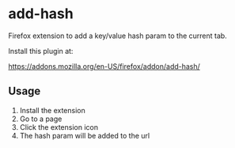 # add-hash
Firefox extension to add a key/value hash param to the current tab.

Install this plugin at:

https://addons.mozilla.org/en-US/firefox/addon/add-hash/

## Usage

1. Install the extension
2. Go to a page
3. Click the extension icon
4. The hash param will be added to the url

